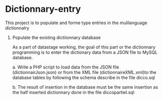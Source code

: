 # Dictionnary-entry
This project is to populate and forme type entries in the mulilanguage dictionnalry


1. Populate the existing dictiionnary database

	As a part of datastage working, the goal of this part or the dictionnary programming is to enter the dictionary data from a JSON file to MySQL database.
	
	a. Write a PHP script to load data from the JSON file (dictionnairJson.json) or from the XML file (dictionnaireXML.xml)to the database tables by following the schema describe in the file dicco.sql
	
	b. The result of insertion in the database must be the same insertion as the half inserted dictionnary done in the file diccopartiel.sql
